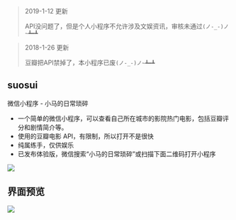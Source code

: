 > 2019-1-12 更新
>
> API没问题了，但是个人小程序不允许涉及文娱资讯，审核未通过`(ノ-_-)ノ~┻━┻`

> 2018-1-26 更新
>
> 豆瓣把API禁掉了，本小程序已废`(ノ-_-)ノ~┻━┻`

## suosui

微信小程序 - 小马的日常琐碎

- 一个简单的微信小程序，可以查看自己所在城市的影院热门电影，包括豆瓣评分和剧情简介等。
- 使用的豆瓣电影 API，有限制，所以打开不是很快
- 纯属练手，仅供娱乐
- 已发布体验版，微信搜索“小马的日常琐碎”或扫描下面二维码打开小程序

![](./pic/code.jpg)


## 界面预览

![](./pic/suosui.png)
